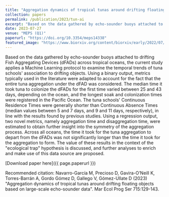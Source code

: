```yaml
---
title: "Aggregation dynamics of tropical tunas around drifting floating objects based on large-scale echo-sounder data"
collection: papers
permalink: /publication/2023/tun-ai
excerpt: "Based on the data gathered by echo-sounder buoys attached to drifting Fish Aggregating Devices (dFADs) across tropical oceans, the current study applies a Machine Learning protocol to examine the temporal trends of tuna schools' association to drifting objects."
date: 2023-07-27
venue: "MEPS (Q1)"
paperurl: "https://doi.org/10.3354/meps14338"
featured_image: "https://www.biorxiv.org/content/biorxiv/early/2022/07/14/2022.07.14.500080/F5.large.jpg"
---
```

Based on the data gathered by echo-sounder buoys attached to drifting Fish Aggregating Devices (dFADs) across tropical oceans, the current study applies a Machine Learning protocol to examine the temporal trends of tuna schools' association to drifting objects. Using a binary output, metrics typically used in the literature were adapted to account for the fact that the entire tuna aggregation under the dFAD was considered. The median time it took tuna to colonize the dFADs for the first time varied between 25 and 43 days, depending on the ocean, and the longest soak and colonization times were registered in the Pacific Ocean. The tuna schools' Continuous Residence Times were generally shorter than Continuous Absence Times (median values between 5 and 7 days, and 9 and 11 days, respectively), in line with the results found by previous studies. Using a regression output, two novel metrics, namely aggregation time and disaggregation time, were estimated to obtain further insight into the symmetry of the aggregation process. Across all oceans, the time it took for the tuna aggregation to depart from the dFADs was not significantly longer than the time it took for the aggregation to form. The value of these results in the context of the "ecological trap" hypothesis is discussed, and further analyses to enrich and make use of this data source are proposed.

[Download paper here]({{ page.paperurl }})

Recommended citation: Navarro-García M, Precioso D, Gavira-O’Neill K, Torres-Barrán A, Gordo Gómez D, Gallego V, Gómez-Ullate D (2023) "Aggregation dynamics of tropical tunas around drifting floating objects based on large-scale echo-sounder data". Mar Ecol Prog Ser 715:129-143.